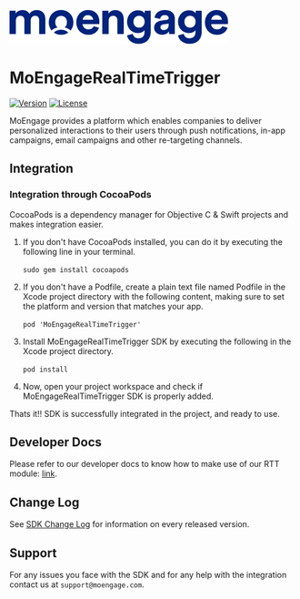 ![Logo](https://github.com/moengage/MoEngage-iOS-RealTimeTrigger/blob/master/Images/moe_logo_blue.png)
# MoEngageRealTimeTrigger

[![Version](https://img.shields.io/cocoapods/v/MoEngageRealTimeTrigger.svg?style=flat)](http://cocoapods.org/pods/MoEngageRealTimeTrigger)
[![License](https://img.shields.io/cocoapods/l/MoEngageRealTimeTrigger.svg?style=flat)](http://cocoapods.org/pods/MoEngageRealTimeTrigger)

MoEngage provides a platform which enables companies to deliver personalized interactions to their users through push notifications, in-app campaigns, email campaigns and other re-targeting channels.

## Integration

### Integration through CocoaPods
CocoaPods is a dependency manager for Objective C & Swift projects and makes integration easier.

1. If you don't have CocoaPods installed, you can do it by executing the following line in your terminal.

    ```sudo gem install cocoapods```
    
2. If you don't have a Podfile, create a plain text file named Podfile in the Xcode project directory with the following content, making sure to set the platform and version that matches your app.

    ```pod 'MoEngageRealTimeTrigger'```
    
3. Install MoEngageRealTimeTrigger SDK by executing the following in the Xcode project directory.

    ```pod install```
    
4. Now, open your project workspace and check if MoEngageRealTimeTrigger SDK is properly added.
    

Thats it!! SDK is successfully integrated in the project, and ready to use. 

## Developer Docs
Please refer to our developer docs to know how to make use of our RTT module: [link](https://developers.moengage.com/hc/en-us/articles/4404012829204-Real-Time-Triggers#manual-syncing-0-0).

## Change Log
See [SDK Change Log](https://github.com/moengage/MoEngage-iOS-RealTimeTrigger/blob/master/CHANGELOG.md) for information on every released version.

## Support
For any issues you face with the SDK and for any help with the integration contact us at `support@moengage.com`.
